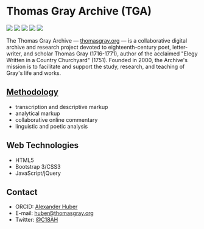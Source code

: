 Thomas Gray Archive (TGA)
======
![](https://img.shields.io/github/repo-size/alhuber1502/TGA.svg?style=flat)
![](https://img.shields.io/github/last-commit/alhuber1502/TGA.svg?style=flat)
![](https://img.shields.io/badge/license-CC%20BY--NC--SA-orange.svg?style=flat)
![](https://img.shields.io/website-up-down-green-red/http/www.thomasgray.org.svg?style=flat)
![](https://img.shields.io/maintenance/yes/2019.svg?style=flat)

The Thomas Gray Archive — [thomasgray.org](http://www.thomasgray.org/)
 — is a collaborative digital archive and research
project devoted to eighteenth-century poet, letter-writer, and scholar Thomas
Gray (1716-1771), author of the acclaimed "Elegy Written in a Country
Churchyard" (1751). Founded in 2000, the Archive's mission is to facilitate
and support the study, research, and teaching of Gray's life and works.

## [Methodology](http://www.thomasgray.org/about/#methodology)
* transcription and descriptive markup
* analytical markup
* collaborative online commentary
* linguistic and poetic analysis

## Web Technologies
* HTML5
* Bootstrap 3/CSS3
* JavaScript/jQuery

## Contact
* ORCID: [Alexander Huber](http://orcid.org/0000-0002-2151-6415)
* E-mail: [huber@thomasgray.org](mailto:huber@thomasgray.org)
* Twitter: [@C18AH](https://twitter.com/C18AH)

